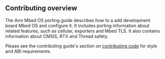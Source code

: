 ## Contributing overview

The Arm Mbed OS porting guide describes how to a add development board Mbed OS and configure it. It includes porting information about related features, such as cellular, exporters and Mbed TLS. It also contains information about CMSIS, RTX and Thread safety.

Please see the contributing guide's section on [contributing code](/docs/v5.9/reference/guidelines.html#style) for style and ABI requirements.
